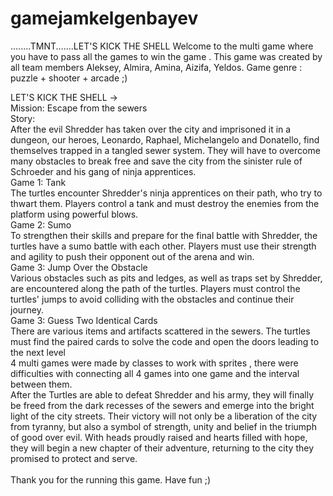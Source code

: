 # gamejamkelgenbayev
........TMNT.......LET'S KICK THE SHELL
<INTRODUCTION>
Welcome to the multi game where you have to pass all the games to win the game . This game was created by all team members Aleksey, Almira, Amina, Aizifa, Yeldos.
Game genre : puzzle + shooter + arcade ;)

<DESCRIPTION>
LET'S KICK THE SHELL -> <br>
Mission: Escape from the sewers<br>
Story:<br>
After the evil Shredder has taken over the city and imprisoned it in a dungeon, our heroes, Leonardo, Raphael, Michelangelo and Donatello, find themselves trapped in a tangled sewer system. They will have to overcome many obstacles to break free and save the city from the sinister rule of Schroeder and his gang of ninja apprentices.<br>
Game 1: Tank<br>
The turtles encounter Shredder's ninja apprentices on their path, who try to thwart them. Players control a tank and must destroy the enemies from the platform using powerful blows.<br>
Game 2: Sumo<br>
To strengthen their skills and prepare for the final battle with Shredder, the turtles have a sumo battle with each other. Players must use their strength and agility to push their opponent out of the arena and win.<br>
Game 3: Jump Over the Obstacle<br>
Various obstacles such as pits and ledges, as well as traps set by Shredder, are encountered along the path of the turtles. Players must control the turtles' jumps to avoid colliding with the obstacles and continue their journey.<br>
Game 3: Guess Two Identical Cards<br>
There are various items and artifacts scattered in the sewers. The turtles must find the paired cards to solve the code and open the doors leading to the next level<br>

<GAME OPTIONS>
4 multi games were made by classes to work with sprites , there were difficulties with connecting all 4 games into one game and the interval between them.<br>


<CONCLUSION>
After the Turtles are able to defeat Shredder and his army, they will finally be freed from the dark recesses of the sewers and emerge into the bright light of the city streets. Their victory will not only be a liberation of the city from tyranny, but also a symbol of strength, unity and belief in the triumph of good over evil. With heads proudly raised and hearts filled with hope, they will begin a new chapter of their adventure, returning to the city they promised to protect and serve.<br>

<br>
Thank you for the running this game. Have fun ;)<br>
